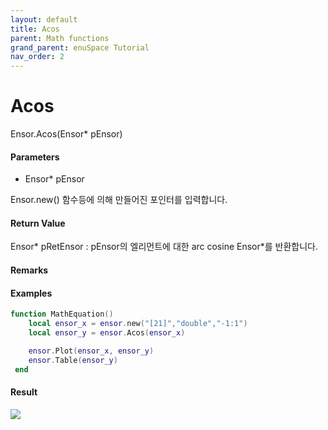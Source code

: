 ```yaml
---
layout: default
title: Acos
parent: Math functions
grand_parent: enuSpace Tutorial
nav_order: 2
---
```


# Acos

Ensor.Acos\(Ensor\* pEnsor\)

#### Parameters

* Ensor\* pEnsor

Ensor.new\(\) 함수등에 의해 만들어진 포인터를 입력합니다.

#### Return Value

Ensor\* pRetEnsor : pEnsor의 엘리먼트에 대한 arc cosine Ensor\*를 반환합니다.

#### Remarks

#### Examples

```lua
function MathEquation()
 	local ensor_x = ensor.new("[21]","double","-1:1")
 	local ensor_y = ensor.Acos(ensor_x)

 	ensor.Plot(ensor_x, ensor_y)
 	ensor.Table(ensor_y)
 end
```

#### Result

![](/MathAPI/AcosResult.png)

